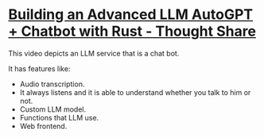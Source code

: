 # [Building an Advanced LLM AutoGPT + Chatbot with Rust - Thought Share](https://www.youtube.com/watch?v=zVrEzSEm3WQ&list=PLeb33PCuqDde8NiI_am5g7b2WWnyggE5t&index=9)

This video depicts an LLM service that is a chat bot.

It has features like:

- Audio transcription. 
- It always listens and it is able to understand whether you talk to him or not.
- Custom LLM model.
- Functions that LLM use.
- Web frontend.
